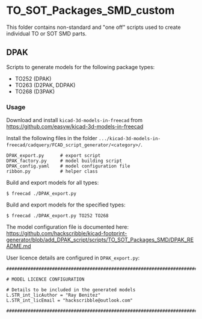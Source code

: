 # TO_SOT_Packages_SMD_custom

This folder contains non-standard and "one off" scripts used to create individual TO or SOT SMD parts.


## DPAK

Scripts to generate models for the following package types:
- TO252 (DPAK)
- TO263 (D2PAK, DDPAK)
- TO268 (D3PAK)

### Usage

Download and install `kicad-3d-models-in-freecad` from https://github.com/easyw/kicad-3d-models-in-freecad

Install the following files in the folder `.../kicad-3d-models-in-freecad/cadquery/FCAD_script_generator/<category>/`.

```
DPAK_export.py      # export script
DPAK_factory.py     # model building script
DPAK_config.yaml    # model configuration file
ribbon.py           # helper class
```

Build and export models for all types:

```
$ freecad ./DPAK_export.py
```

Build and export models for the specified types:

```
$ freecad ./DPAK_export.py TO252 TO268
```

The model configuration file is documented here: https://github.com/hackscribble/kicad-footprint-generator/blob/add_DPAK_script/scripts/TO_SOT_Packages_SMD/DPAK_README.md

User licence details are configured in `DPAK_export.py`:

```
##########################################################################################

# MODEL LICENCE CONFIGURATION

# Details to be included in the generated models
L.STR_int_licAuthor = "Ray Benitez"
L.STR_int_licEmail = "hackscribble@outlook.com"

##########################################################################################
```
